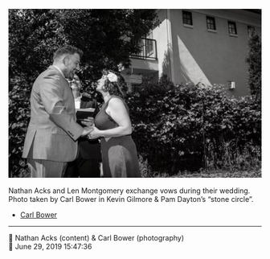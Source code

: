 ![Nathan Acks and Len Montgomery exchange vows](assets/2993a937c5801dd70666f6f8b6c78361.webp)

Nathan Acks and Len Montgomery exchange vows during their wedding. Photo taken by Carl Bower in Kevin Gilmore & Pam Dayton’s “stone circle”.

* [Carl Bower](https://carlbowerphotos.com)

- - - -

<span aria-hidden="true">👥</span> Nathan Acks (content) & Carl Bower (photography)  
<span aria-hidden="true">📅</span> June 29, 2019 15:47:36

